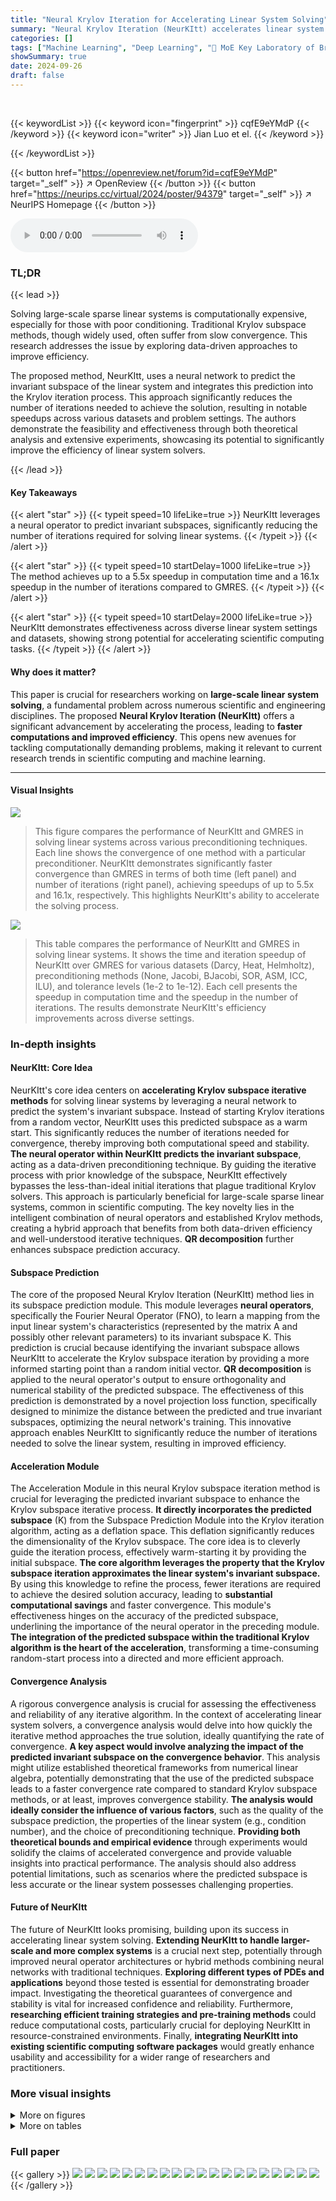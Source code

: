 ```yaml
---
title: "Neural Krylov Iteration for Accelerating Linear System Solving"
summary: "Neural Krylov Iteration (NeurKItt) accelerates linear system solving by using a neural operator to predict invariant subspaces, drastically reducing iteration counts and computation time."
categories: []
tags: ["Machine Learning", "Deep Learning", "🏢 MoE Key Laboratory of Brain-inspired Intelligent Perception and Cognition, University of Science and Technology of China",]
showSummary: true
date: 2024-09-26
draft: false
---
```


<br>

{{< keywordList >}}
{{< keyword icon="fingerprint" >}} cqfE9eYMdP {{< /keyword >}}
{{< keyword icon="writer" >}} Jian Luo et el. {{< /keyword >}}
 
{{< /keywordList >}}

{{< button href="https://openreview.net/forum?id=cqfE9eYMdP" target="_self" >}}
↗ OpenReview
{{< /button >}}
{{< button href="https://neurips.cc/virtual/2024/poster/94379" target="_self" >}}
↗ NeurIPS Homepage
{{< /button >}}


<audio controls>
    <source src="https://ai-paper-reviewer.com/cqfE9eYMdP/podcast.wav" type="audio/wav">
    Your browser does not support the audio element.
</audio>


### TL;DR


{{< lead >}}

Solving large-scale sparse linear systems is computationally expensive, especially for those with poor conditioning. Traditional Krylov subspace methods, though widely used, often suffer from slow convergence.  This research addresses the issue by exploring data-driven approaches to improve efficiency.

The proposed method, NeurKItt, uses a neural network to predict the invariant subspace of the linear system and integrates this prediction into the Krylov iteration process. This approach significantly reduces the number of iterations needed to achieve the solution, resulting in notable speedups across various datasets and problem settings.  The authors demonstrate the feasibility and effectiveness through both theoretical analysis and extensive experiments, showcasing its potential to significantly improve the efficiency of linear system solvers.

{{< /lead >}}


#### Key Takeaways

{{< alert "star" >}}
{{< typeit speed=10 lifeLike=true >}} NeurKItt leverages a neural operator to predict invariant subspaces, significantly reducing the number of iterations required for solving linear systems. {{< /typeit >}}
{{< /alert >}}

{{< alert "star" >}}
{{< typeit speed=10 startDelay=1000 lifeLike=true >}} The method achieves up to a 5.5x speedup in computation time and a 16.1x speedup in the number of iterations compared to GMRES. {{< /typeit >}}
{{< /alert >}}

{{< alert "star" >}}
{{< typeit speed=10 startDelay=2000 lifeLike=true >}} NeurKItt demonstrates effectiveness across diverse linear system settings and datasets, showing strong potential for accelerating scientific computing tasks. {{< /typeit >}}
{{< /alert >}}

#### Why does it matter?
This paper is crucial for researchers working on **large-scale linear system solving**, a fundamental problem across numerous scientific and engineering disciplines.  The proposed **Neural Krylov Iteration (NeurKItt)** offers a significant advancement by accelerating the process, leading to **faster computations and improved efficiency**. This opens new avenues for tackling computationally demanding problems, making it relevant to current research trends in scientific computing and machine learning.

------
#### Visual Insights



![](https://ai-paper-reviewer.com/cqfE9eYMdP/figures_1_1.jpg)

> This figure compares the performance of NeurKItt and GMRES in solving linear systems across various preconditioning techniques.  Each line shows the convergence of one method with a particular preconditioner. NeurKItt demonstrates significantly faster convergence than GMRES in terms of both time (left panel) and number of iterations (right panel), achieving speedups of up to 5.5x and 16.1x, respectively. This highlights NeurKItt's ability to accelerate the solving process.





![](https://ai-paper-reviewer.com/cqfE9eYMdP/tables_7_1.jpg)

> This table compares the performance of NeurKItt and GMRES in solving linear systems. It shows the time and iteration speedup of NeurKItt over GMRES for various datasets (Darcy, Heat, Helmholtz), preconditioning methods (None, Jacobi, BJacobi, SOR, ASM, ICC, ILU), and tolerance levels (1e-2 to 1e-12).  Each cell presents the speedup in computation time and the speedup in the number of iterations.  The results demonstrate NeurKItt's efficiency improvements across diverse settings.





### In-depth insights


#### NeurKItt: Core Idea
NeurKItt's core idea centers on **accelerating Krylov subspace iterative methods** for solving linear systems by leveraging a neural network to predict the system's invariant subspace.  Instead of starting Krylov iterations from a random vector, NeurKItt uses this predicted subspace as a warm start. This significantly reduces the number of iterations needed for convergence, thereby improving both computational speed and stability.  **The neural operator within NeurKItt predicts the invariant subspace**, acting as a data-driven preconditioning technique.  By guiding the iterative process with prior knowledge of the subspace, NeurKItt effectively bypasses the less-than-ideal initial iterations that plague traditional Krylov solvers. This approach is particularly beneficial for large-scale sparse linear systems, common in scientific computing. The key novelty lies in the intelligent combination of neural operators and established Krylov methods, creating a hybrid approach that benefits from both data-driven efficiency and well-understood iterative techniques.  **QR decomposition** further enhances subspace prediction accuracy.

#### Subspace Prediction
The core of the proposed Neural Krylov Iteration (NeurKItt) method lies in its subspace prediction module.  This module leverages **neural operators**, specifically the Fourier Neural Operator (FNO), to learn a mapping from the input linear system's characteristics (represented by the matrix A and possibly other relevant parameters) to its invariant subspace K.  This prediction is crucial because identifying the invariant subspace allows NeurKItt to accelerate the Krylov subspace iteration by providing a more informed starting point than a random initial vector.  **QR decomposition** is applied to the neural operator's output to ensure orthogonality and numerical stability of the predicted subspace. The effectiveness of this prediction is demonstrated by a novel projection loss function, specifically designed to minimize the distance between the predicted and true invariant subspaces, optimizing the neural network's training. This innovative approach enables NeurKItt to significantly reduce the number of iterations needed to solve the linear system, resulting in improved efficiency.

#### Acceleration Module
The Acceleration Module in this neural Krylov subspace iteration method is crucial for leveraging the predicted invariant subspace to enhance the Krylov subspace iterative process.  **It directly incorporates the predicted subspace** (K) from the Subspace Prediction Module into the Krylov iteration algorithm, acting as a deflation space. This deflation significantly reduces the dimensionality of the Krylov subspace.  The core idea is to cleverly guide the iteration process, effectively warm-starting it by providing the initial subspace.  **The core algorithm leverages the property that the Krylov subspace iteration approximates the linear system's invariant subspace.** By using this knowledge to refine the process, fewer iterations are required to achieve the desired solution accuracy, leading to **substantial computational savings** and faster convergence. This module's effectiveness hinges on the accuracy of the predicted subspace, underlining the importance of the neural operator in the preceding module.  **The integration of the predicted subspace within the traditional Krylov algorithm is the heart of the acceleration**, transforming a time-consuming random-start process into a directed and more efficient approach.

#### Convergence Analysis
A rigorous convergence analysis is crucial for assessing the effectiveness and reliability of any iterative algorithm.  In the context of accelerating linear system solvers, a convergence analysis would delve into how quickly the iterative method approaches the true solution, ideally quantifying the rate of convergence. **A key aspect would involve analyzing the impact of the predicted invariant subspace on the convergence behavior**.  This analysis might utilize established theoretical frameworks from numerical linear algebra, potentially demonstrating that the use of the predicted subspace leads to a faster convergence rate compared to standard Krylov subspace methods, or at least, improves convergence stability.  **The analysis would ideally consider the influence of various factors**, such as the quality of the subspace prediction, the properties of the linear system (e.g., condition number), and the choice of preconditioning technique.  **Providing both theoretical bounds and empirical evidence** through experiments would solidify the claims of accelerated convergence and provide valuable insights into practical performance.  The analysis should also address potential limitations, such as scenarios where the predicted subspace is less accurate or the linear system possesses challenging properties.

#### Future of NeurKItt
The future of NeurKItt looks promising, building upon its success in accelerating linear system solving.  **Extending NeurKItt to handle larger-scale and more complex systems** is a crucial next step, potentially through improved neural operator architectures or hybrid methods combining neural networks with traditional techniques.  **Exploring different types of PDEs and applications** beyond those tested is essential for demonstrating broader impact. Investigating the theoretical guarantees of convergence and stability is vital for increased confidence and reliability.  Furthermore, **researching efficient training strategies and pre-training methods** could reduce computational costs, particularly crucial for deploying NeurKItt in resource-constrained environments.  Finally, **integrating NeurKItt into existing scientific computing software packages** would greatly enhance usability and accessibility for a wider range of researchers and practitioners.


### More visual insights

<details>
<summary>More on figures
</summary>


![](https://ai-paper-reviewer.com/cqfE9eYMdP/figures_4_1.jpg)

> This figure illustrates the workflow of the proposed NeurKItt algorithm compared to traditional Krylov subspace iteration methods.  Panel (a) shows the problem setup: finding the solution vector x for a given matrix A and vector b.  Panel (b) illustrates the traditional Krylov subspace method, starting from a random initial vector and iteratively expanding the subspace to approximate the solution.  Panel (c1) depicts the NeurKItt subspace prediction module, which uses a neural operator to predict the invariant subspace of the matrix A. Panel (c2) shows how the predicted subspace (from c1) is used to guide the Krylov subspace iteration in the acceleration module, resulting in a faster convergence to the solution.


![](https://ai-paper-reviewer.com/cqfE9eYMdP/figures_8_1.jpg)

> This figure compares the performance of NeurKItt against GMRES for solving linear systems.  It shows the convergence (tolerance) over time (left) and the average number of iterations (right) for both methods across various preconditioning techniques (Jacobi, BJacobi, SOR, ASM, ICC, ILU).  NeurKItt demonstrates significantly faster convergence, requiring fewer iterations and less time to achieve the same tolerance.


![](https://ai-paper-reviewer.com/cqfE9eYMdP/figures_19_1.jpg)

> This figure compares the performance of NeurKItt and GMRES in solving linear systems.  The y-axis shows the 2-norm of the residual error (tolerance), and the x-axis shows either the computation time in seconds (left) or the number of iterations (right).  Multiple lines represent different preconditioning techniques used with each solver.  The results demonstrate that NeurKItt significantly reduces both the time and the number of iterations required to achieve a given level of accuracy, showing improvements of up to 5.5x and 16.1x respectively.


![](https://ai-paper-reviewer.com/cqfE9eYMdP/figures_20_1.jpg)

> This figure compares the performance of the proposed Neural Krylov Iteration (NeurKItt) method against the Generalized Minimal Residual (GMRES) method for solving linear systems.  It shows how the tolerance (2-norm) decreases over time (in seconds) and the number of iterations for various preconditioning techniques (None, Jacobi, BJacobi, SOR, ASM, ICC, ILU).  The results demonstrate that NeurKItt significantly outperforms GMRES in both speed and iteration count, achieving up to a 5.5x speedup in time and a 16.1x speedup in iterations.


</details>




<details>
<summary>More on tables
</summary>


![](https://ai-paper-reviewer.com/cqfE9eYMdP/tables_8_1.jpg)
> This table presents the ablation study results for the Darcy flow problem with a matrix size of 32,400. It compares the principal angle (a measure of subspace similarity) obtained using the full NeurKItt model against variations where either the Fourier Neural Operator (FNO), QR decomposition, or projection loss are removed.  The principal angle is a measure of the difference between the predicted subspace and the actual invariant subspace; smaller angles indicate better predictions.  The results show that FNO and the projection loss are crucial for accurate subspace prediction.

![](https://ai-paper-reviewer.com/cqfE9eYMdP/tables_19_1.jpg)
> This table compares the performance of NeurKItt and GMRES in solving linear systems.  It shows the speedup (both in computation time and number of iterations) achieved by NeurKItt compared to GMRES across various datasets (Darcy, Heat, Helmholtz), preconditioning techniques (None, Jacobi, BJacobi, SOR, ASM, ICC, ILU), and tolerance levels (1e-2, 1e-4, 1e-7, 1e-10, 1e-12).  A speedup greater than 1 indicates that NeurKItt outperforms GMRES.

![](https://ai-paper-reviewer.com/cqfE9eYMdP/tables_19_2.jpg)
> This table presents the results of experiments conducted to evaluate the impact of changing the number of layers, modes, and width in the Fourier Neural Operator (FNO) component of NeurKItt.  The Darcy Flow problem was used with a fixed matrix size of 32400, a tolerance of 1e-5, and no preconditioning. The subspace dimension was held constant at 20. The table shows the principal angle (a measure of how well the predicted subspace aligns with the true invariant subspace), the time speedup (the ratio of GMRES solving time to NeurKItt solving time), and the iteration speedup (the ratio of GMRES iterations to NeurKItt iterations) for different layer, mode, and width configurations.

![](https://ai-paper-reviewer.com/cqfE9eYMdP/tables_20_1.jpg)
> This table shows the inference time in milliseconds for the subspace prediction module.  The inference time is quite low across all three datasets (Helmholtz, Heat, and Darcy), ranging from approximately 6 to 8 milliseconds. This demonstrates the efficiency of the subspace prediction module, as this computation time is negligible compared to the overall solving time of the linear system.

![](https://ai-paper-reviewer.com/cqfE9eYMdP/tables_20_2.jpg)
> This table presents the training time in hours for the subspace prediction module of the NeurKItt algorithm.  The training was conducted for 120 epochs on three different datasets: Helmholtz (62500), Heat (90000), and Darcy (160000). The table shows that the training time varies significantly across datasets, likely due to differences in dataset size and complexity. The Helmholtz dataset required significantly less training time (0.51 hours) compared to the Heat (6.48 hours) and Darcy (10.47 hours) datasets.

![](https://ai-paper-reviewer.com/cqfE9eYMdP/tables_21_1.jpg)
> This table compares the performance of NeurKItt and GMRES across various datasets, preconditioning techniques, and tolerance levels.  For each combination, it shows the speedup achieved by NeurKItt in terms of both computation time and the number of iterations required, relative to GMRES.  The speedup values represent the ratio of GMRES time/iterations to NeurKItt time/iterations. A value greater than 1 indicates that NeurKItt is faster or uses fewer iterations.

![](https://ai-paper-reviewer.com/cqfE9eYMdP/tables_22_1.jpg)
> This table presents a comparison of the performance of NeurKItt and GMRES across various datasets, preconditioning techniques, and tolerance levels.  The 'time speedup' represents the ratio of GMRES solving time to NeurKItt solving time, indicating how much faster NeurKItt is. Similarly, 'iteration speedup' shows the ratio of the number of iterations used by GMRES to the number used by NeurKItt.  The data demonstrates NeurKItt's acceleration capabilities under different conditions.

![](https://ai-paper-reviewer.com/cqfE9eYMdP/tables_23_1.jpg)
> This table presents a comparison of the performance of NeurKItt and GMRES, two algorithms used for solving linear systems.  The comparison is done across various datasets (Darcy, Heat, Helmholtz), preconditioning techniques (None, Jacobi, BJacobi, SOR, ASM, ICC, ILU), and tolerances (1e-2, 1e-4, 1e-7, 1e-10, 1e-12).  The results are expressed as the speedup factor achieved by NeurKItt relative to GMRES in both computation time and number of iterations.

![](https://ai-paper-reviewer.com/cqfE9eYMdP/tables_24_1.jpg)
> This table compares the performance of NeurKItt and GMRES in solving linear systems.  It shows the time speedup and iteration speedup achieved by NeurKItt relative to GMRES across various datasets (Darcy, Heat, Helmholtz), preconditioning techniques (None, Jacobi, BJacobi, SOR, ASM, ICC, ILU), and tolerance levels (1e-2, 1e-4, 1e-7, 1e-10, 1e-12).  Higher values indicate better performance for NeurKItt.

</details>




### Full paper

{{< gallery >}}
<img src="https://ai-paper-reviewer.com/cqfE9eYMdP/1.png" class="grid-w50 md:grid-w33 xl:grid-w25" />
<img src="https://ai-paper-reviewer.com/cqfE9eYMdP/2.png" class="grid-w50 md:grid-w33 xl:grid-w25" />
<img src="https://ai-paper-reviewer.com/cqfE9eYMdP/3.png" class="grid-w50 md:grid-w33 xl:grid-w25" />
<img src="https://ai-paper-reviewer.com/cqfE9eYMdP/4.png" class="grid-w50 md:grid-w33 xl:grid-w25" />
<img src="https://ai-paper-reviewer.com/cqfE9eYMdP/5.png" class="grid-w50 md:grid-w33 xl:grid-w25" />
<img src="https://ai-paper-reviewer.com/cqfE9eYMdP/6.png" class="grid-w50 md:grid-w33 xl:grid-w25" />
<img src="https://ai-paper-reviewer.com/cqfE9eYMdP/7.png" class="grid-w50 md:grid-w33 xl:grid-w25" />
<img src="https://ai-paper-reviewer.com/cqfE9eYMdP/8.png" class="grid-w50 md:grid-w33 xl:grid-w25" />
<img src="https://ai-paper-reviewer.com/cqfE9eYMdP/9.png" class="grid-w50 md:grid-w33 xl:grid-w25" />
<img src="https://ai-paper-reviewer.com/cqfE9eYMdP/10.png" class="grid-w50 md:grid-w33 xl:grid-w25" />
<img src="https://ai-paper-reviewer.com/cqfE9eYMdP/11.png" class="grid-w50 md:grid-w33 xl:grid-w25" />
<img src="https://ai-paper-reviewer.com/cqfE9eYMdP/12.png" class="grid-w50 md:grid-w33 xl:grid-w25" />
<img src="https://ai-paper-reviewer.com/cqfE9eYMdP/13.png" class="grid-w50 md:grid-w33 xl:grid-w25" />
<img src="https://ai-paper-reviewer.com/cqfE9eYMdP/14.png" class="grid-w50 md:grid-w33 xl:grid-w25" />
<img src="https://ai-paper-reviewer.com/cqfE9eYMdP/15.png" class="grid-w50 md:grid-w33 xl:grid-w25" />
<img src="https://ai-paper-reviewer.com/cqfE9eYMdP/16.png" class="grid-w50 md:grid-w33 xl:grid-w25" />
<img src="https://ai-paper-reviewer.com/cqfE9eYMdP/17.png" class="grid-w50 md:grid-w33 xl:grid-w25" />
<img src="https://ai-paper-reviewer.com/cqfE9eYMdP/18.png" class="grid-w50 md:grid-w33 xl:grid-w25" />
<img src="https://ai-paper-reviewer.com/cqfE9eYMdP/19.png" class="grid-w50 md:grid-w33 xl:grid-w25" />
<img src="https://ai-paper-reviewer.com/cqfE9eYMdP/20.png" class="grid-w50 md:grid-w33 xl:grid-w25" />
{{< /gallery >}}
